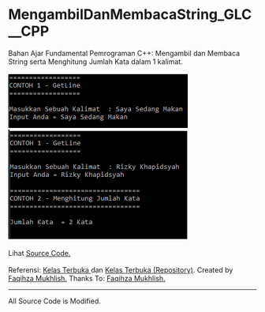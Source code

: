 # MengambilDanMembacaString_GLC__CPP
Bahan Ajar Fundamental Pemrograman C++: Mengambil dan Membaca String serta Menghitung Jumlah Kata dalam 1 kalimat.<br><br>
<img src="https://github.com/RizkyKhapidsyah/MengambilDanMembacaString_GLC__CPP/blob/master/Results/001.PNG">
<img src="https://github.com/RizkyKhapidsyah/MengambilDanMembacaString_GLC__CPP/blob/master/Results/002.PNG"><br><br>
Lihat <a href="https://github.com/RizkyKhapidsyah/MengambilDanMembacaString_GLC__CPP/blob/master/Source.cpp">Source Code.</a><br><br>
Referensi: <a href="https://www.youtube.com/user/faqihzamukhlish"> Kelas Terbuka </a> dan <a href="https://github.com/kelasterbuka"> Kelas Terbuka (Repository)</a>. Created by <a href="https://github.com/faqihza">Faqihza Mukhlish.</a> Thanks To: <a href="https://www.youtube.com/channel/UCRGHjysoCemh4y7tCJQs30w/about">Faqihza Mukhlish.</a><br>

-----
All Source Code is Modified.

